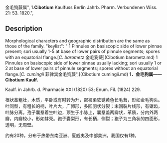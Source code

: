 金毛狗蕨属",
1.**Cibotium** Kaulfuss Berlin Jahrb. Pharm. Verbundenen Wiss. 21: 53. 1820.",

## Description
Morphological characters and geographic distribution are the same as those of the family.
  "keylist": "
1 Pinnules on basiscopic side of lower pinnae present; sori usually 1-5 at base of lower pairs of pinnule segments; spores with an equatorial flange.[*C. barometz* 金毛狗蕨](Cibotium barometz.md)
1 Pinnules on basiscopic side of lower pinnae usually lacking; sori usually 1 or 2 at base of lower pairs of pinnule segments; spores without an equatorial flange.[*C. cumingii* 菲律宾金毛狗蕨",](Cibotium cumingii.md)
**1．金毛狗属——Cibotium Kaulf.**

Kaulf. in Jahrb. d. Pharmacie XXI (1820) 53; Enum. Fil. (1824) 229.

根状茎粗壮，木质，平卧或有时转为升，密被柔软锈黄色长毛茸，形如金毛狗头。叶同型，有粗长的柄，叶片大，广卵形，多回羽状分裂；末回裂片线形，有锯齿，叶脉分离。孢子囊羣着生叶边，顶生于小脉上，囊羣盖两瓣状，革质，分内外两瓣，内瓣较小，形如蚌壳。孢子囊梨形，有长柄，侧裂；孢子为三角状的四面形，透明，无周壁。

约有20种，分布于热带东南亚洲、夏威夷及中部美洲，我国仅有1种。
